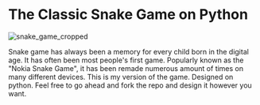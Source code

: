 # The Classic Snake Game on Python

![snake_game_cropped](https://user-images.githubusercontent.com/44923688/165386307-f12ffe69-4cbc-451a-b984-a7575a01c66d.png)

Snake game has always been a memory for every child born in the digital age. It has often been most people's first game. Popularly known as the "Nokia Snake Game", it has been remade numerous amount of times on many different devices.
This is my version of the game. Designed on python. Feel free to go ahead and fork the repo and design it however you want.
